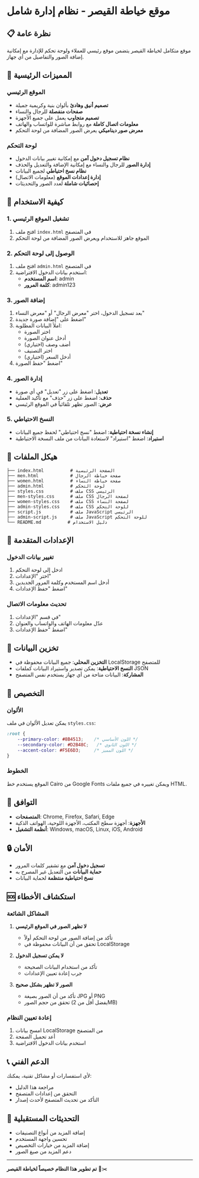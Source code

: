 # موقع خياطة القيصر - نظام إدارة شامل

## 📋 نظرة عامة
موقع متكامل لخياطة القيصر يتضمن موقع رئيسي للعملاء ولوحة تحكم للإدارة مع إمكانية إضافة الصور والتفاصيل من أي جهاز.

## 🎯 المميزات الرئيسية

### الموقع الرئيسي
- **تصميم أنيق وهادئ** بألوان بنية وكريمية جميلة
- **صفحات منفصلة** للرجال والنساء
- **تصميم متجاوب** يعمل على جميع الأجهزة
- **معلومات اتصال كاملة** مع روابط مباشرة للواتساب والهاتف
- **معرض صور ديناميكي** يعرض الصور المضافة من لوحة التحكم

### لوحة التحكم
- **نظام تسجيل دخول آمن** مع إمكانية تغيير بيانات الدخول
- **إدارة الصور** للرجال والنساء مع إمكانية الإضافة والتعديل والحذف
- **نظام نسخ احتياطي** لجميع البيانات
- **إدارة إعدادات الموقع** (معلومات الاتصال)
- **إحصائيات شاملة** لعدد الصور والتحديثات

## 🚀 كيفية الاستخدام

### 1. تشغيل الموقع الرئيسي
1. افتح ملف `index.html` في المتصفح
2. الموقع جاهز للاستخدام ويعرض الصور المضافة من لوحة التحكم

### 2. الوصول إلى لوحة التحكم
1. افتح ملف `admin.html` في المتصفح
2. استخدم بيانات الدخول الافتراضية:
   - **اسم المستخدم**: admin
   - **كلمة المرور**: admin123

### 3. إضافة الصور
1. بعد تسجيل الدخول، اختر "معرض الرجال" أو "معرض النساء"
2. اضغط على "إضافة صورة جديدة"
3. املأ البيانات المطلوبة:
   - اختر الصورة
   - أدخل عنوان الصورة
   - أضف وصف (اختياري)
   - اختر التصنيف
   - أدخل السعر (اختياري)
4. اضغط "حفظ الصورة"

### 4. إدارة الصور
- **تعديل**: اضغط على زر "تعديل" في أي صورة
- **حذف**: اضغط على زر "حذف" مع تأكيد العملية
- **عرض**: الصور تظهر تلقائياً في الموقع الرئيسي

### 5. النسخ الاحتياطي
- **إنشاء نسخة احتياطية**: اضغط "نسخ احتياطي" لحفظ جميع البيانات
- **استيراد**: اضغط "استيراد" لاستعادة البيانات من ملف النسخة الاحتياطية

## 📁 هيكل الملفات

```
├── index.html          # الصفحة الرئيسية
├── men.html            # صفحة خياطة الرجال
├── women.html          # صفحة خياطة النساء
├── admin.html          # لوحة التحكم
├── styles.css          # ملف CSS الرئيسي
├── men-styles.css      # ملف CSS لصفحة الرجال
├── women-styles.css    # ملف CSS لصفحة النساء
├── admin-styles.css    # ملف CSS للوحة التحكم
├── script.js           # ملف JavaScript الرئيسي
├── admin-script.js     # ملف JavaScript للوحة التحكم
└── README.md          # دليل الاستخدام
```

## 🔧 الإعدادات المتقدمة

### تغيير بيانات الدخول
1. ادخل إلى لوحة التحكم
2. اختر "الإعدادات"
3. أدخل اسم المستخدم وكلمة المرور الجديدين
4. اضغط "حفظ الإعدادات"

### تحديث معلومات الاتصال
1. في قسم "الإعدادات"
2. عدّل معلومات الهاتف والواتساب والعنوان
3. اضغط "حفظ الإعدادات"

## 💾 تخزين البيانات

- **التخزين المحلي**: جميع البيانات محفوظة في LocalStorage للمتصفح
- **النسخ الاحتياطية**: يمكن تصدير واستيراد البيانات كملفات JSON
- **المشاركة**: البيانات متاحة من أي جهاز يستخدم نفس المتصفح

## 🎨 التخصيص

### الألوان
يمكن تعديل الألوان في ملف `styles.css`:
```css
:root {
    --primary-color: #8B4513;    /* اللون الأساسي */
    --secondary-color: #D2B48C;   /* اللون الثانوي */
    --accent-color: #F5E6D3;     /* اللون المميز */
}
```

### الخطوط
الموقع يستخدم خط Cairo من Google Fonts ويمكن تغييره في جميع ملفات HTML.

## 📱 التوافق

- **المتصفحات**: Chrome, Firefox, Safari, Edge
- **الأجهزة**: أجهزة سطح المكتب، الأجهزة اللوحية، الهواتف الذكية
- **أنظمة التشغيل**: Windows, macOS, Linux, iOS, Android

## 🔒 الأمان

- **تسجيل دخول آمن** مع تشفير كلمات المرور
- **حماية البيانات** من التعديل غير المصرح به
- **نسخ احتياطية منتظمة** لحماية البيانات

## 🆘 استكشاف الأخطاء

### المشاكل الشائعة

1. **لا تظهر الصور في الموقع الرئيسي**
   - تأكد من إضافة الصور من لوحة التحكم أولاً
   - تحقق من أن البيانات محفوظة في LocalStorage

2. **لا يمكن تسجيل الدخول**
   - تأكد من استخدام البيانات الصحيحة
   - جرب إعادة تعيين الإعدادات

3. **الصور لا تظهر بشكل صحيح**
   - تأكد من أن الصور بصيغة JPG أو PNG
   - تحقق من حجم الصور (يفضل أقل من 2MB)

### إعادة تعيين النظام
1. امسح بيانات LocalStorage من المتصفح
2. أعد تحميل الصفحة
3. استخدم بيانات الدخول الافتراضية

## 📞 الدعم الفني

لأي استفسارات أو مشاكل تقنية، يمكنك:
- مراجعة هذا الدليل
- التحقق من إعدادات المتصفح
- التأكد من تحديث المتصفح لأحدث إصدار

## 🔄 التحديثات المستقبلية

- إضافة المزيد من أنواع التصنيفات
- تحسين واجهة المستخدم
- إضافة المزيد من خيارات التخصيص
- دعم المزيد من صيغ الصور

---

**تم تطوير هذا النظام خصيصاً لخياطة القيصر** 🎨✂️